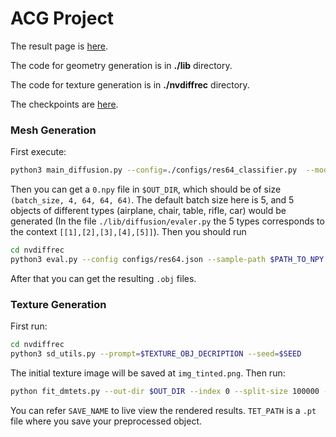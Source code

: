 # ACG Project

The result page is <a href="https://ziyuyuyuyu1.github.io/ACG-UI/">here</a>.

The code for geometry generation is in **./lib** directory.

The code for texture generation is in **./nvdiffrec** directory.

The checkpoints are <a href="https://cloud.tsinghua.edu.cn/d/c62003eda62845f68006/">here</a>.


### Mesh Generation
<!-- Code --> 

First execute:

``` bash
python3 main_diffusion.py --config=./configs/res64_classifier.py  --mode=uncond_gen --config.eval.eval_dir=$OUT_DIR --config.eval.ckpt_path=$PATH_TO_CHECKPOINT --config.eval.classifier_path=$PATH_TO_CLASSIFIER
```

Then you can get a ```0.npy``` file in ```$OUT_DIR```, which should be of size ```(batch_size, 4, 64, 64, 64)```. The default batch size here is 5, and 5 objects of different types (airplane, chair, table, rifle, car) would be generated (In the file ```./lib/diffusion/evaler.py``` the 5 types corresponds to the context ```[[1],[2],[3],[4],[5]]```). Then you should run

``` bash
cd nvdiffrec
python3 eval.py --config configs/res64.json --sample-path $PATH_TO_NPY --out-dir $OUTPUT_DIR
```

After that you can get the resulting ```.obj``` files.

### Texture Generation

First run:
``` bash
cd nvdiffrec
python3 sd_utils.py --prompt=$TEXTURE_OBJ_DECRIPTION --seed=$SEED
```
The initial texture image will be saved at ```img_tinted.png```. Then run:
```bash
python fit_dmtets.py --out-dir $OUT_DIR --index 0 --split-size 100000 --prompt $TEXTURE_OBJ_DECRIPTION --val_save_name $SAVE_NAME --load_tet --load_tet_path $TET_PATH
```
You can refer ```SAVE_NAME``` to live view the rendered results. ```TET_PATH``` is a ```.pt``` file where you save your preprocessed object. 